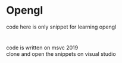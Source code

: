 # Opengl
code here is only snippet for learning opengl 
#
code is written on msvc 2019 \
clone and open the snippets on visual studio
